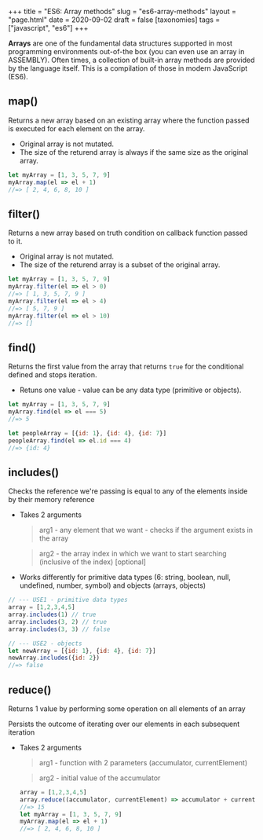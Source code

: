 +++
title = "ES6: Array methods"
slug = "es6-array-methods"
layout = "page.html"
date = 2020-09-02
draft = false
[taxonomies]
tags = ["javascript", "es6"]
+++

**Arrays** are one of the fundamental data structures supported in most programming environments out-of-the box (you can even use an array in ASSEMBLY). Often times, a collection of built-in array methods are provided by the language itself. This is a compilation of those in modern JavaScript (ES6).

## **map()**

Returns a new array based on an existing array where the function passed is executed for each element on the array.
- Original array is not mutated.
- The size of the returend array is always if the same size as the original array.

```js
let myArray = [1, 3, 5, 7, 9]
myArray.map(el => el + 1)
//=> [ 2, 4, 6, 8, 10 ]
```
## **filter()**

Returns a new array based on truth condition on callback function passed to it.

- Original array is not mutated.
- The size of the returend array is a subset of the original array.

```js
let myArray = [1, 3, 5, 7, 9]
myArray.filter(el => el > 0)
//=> [ 1, 3, 5, 7, 9 ]
myArray.filter(el => el > 4)
//=> [ 5, 7, 9 ]
myArray.filter(el => el > 10)
//=> []
```
## **find()**

Returns the first value from the array that returns `true` for the conditional defined and stops iteration.

- Retuns one value - value can be any data type (primitive or objects).

```js
let myArray = [1, 3, 5, 7, 9]
myArray.find(el => el === 5)
//=> 5

let peopleArray = [{id: 1}, {id: 4}, {id: 7}]
peopleArray.find(el => el.id === 4)
//=> {id: 4}
```

## **includes()**

Checks the reference we're passing is equal to any of the elements inside by their memory reference

- Takes 2 arguments
    > arg1 - any element that we want - checks if the argument exists in the array

    > arg2 - the array index in which we want to start searching (inclusive of the index) [optional]

- Works differently for primitive data types (6: string, boolean, null, undefined, number, symbol) and objects (arrays, objects)


```js
// --- USE1 - primitive data types
array = [1,2,3,4,5]
array.includes(1) // true
array.includes(3, 2) // true
array.includes(3, 3) // false

// --- USE2 - objects
let newArray = [{id: 1}, {id: 4}, {id: 7}]
newArray.includes({id: 2})
//=> false
```

## **reduce()**

Returns 1 value by performing some operation on all elements of an array

Persists the outcome of iterating over our elements in each subsequent iteration

- Takes 2 arguments
    > arg1 - function with 2 parameters (accumulator, currentElement)

    > arg2 - initial value of the accumulator

    ```js
    array = [1,2,3,4,5]
    array.reduce((accumulator, currentElement) => accumulator + currentElement, 0)
    //=> 15
    let myArray = [1, 3, 5, 7, 9]
    myArray.map(el => el + 1)
    //=> [ 2, 4, 6, 8, 10 ]
    ```